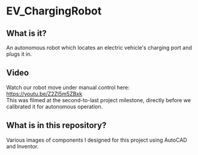 # EV_ChargingRobot

## What is it?
An autonomous robot which locates an electric vehicle's charging port and plugs it in.

## Video
Watch our robot move under manual control here:  https://youtu.be/Z2Zl5m5ZBxk   
This was filmed at the second-to-last project milestone, directly before we calibrated it for autonomous operation. 

## What is in this repository?
Various images of components I designed for this project using AutoCAD and Inventor.


